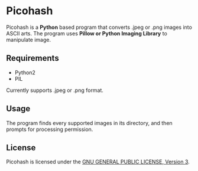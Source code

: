 # Picohash

Picohash is a **Python** based program that converts .jpeg or .png images into ASCII arts. The program uses **Pillow or Python Imaging Library** to manipulate image.

## Requirements
- Python2
- PIL

Currently supports .jpeg or .png format.

## Usage

The program finds every supported images in its directory, and then prompts for processing permission.

## License

Picohash is licensed under the [GNU GENERAL PUBLIC LICENSE, Version 3](https://opensource.org/licenses/GPL-3.0).

